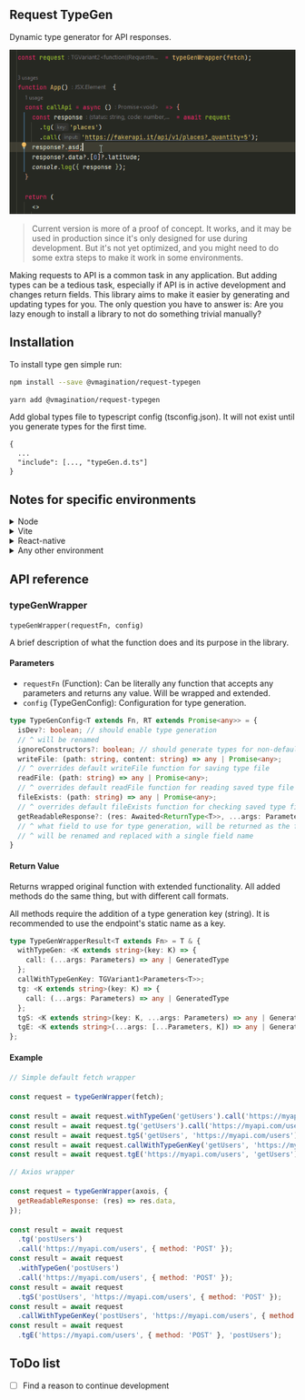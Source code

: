 ## Request TypeGen

Dynamic type generator for API responses.

![preview](./doc-assets/typegen.gif)

> Current version is more of a proof of concept. It works, and it may be used in production since it's only designed for use during development. But it's not yet optimized, and you might need to do some extra steps to make it work in some environments.

Making requests to API is a common task in any application. But adding types can be a tedious task, especially if API is in active development and changes return fields. This library aims to make it easier by generating and updating types for you. The only question you have to answer is: Are you lazy enough to install a library to not do something trivial manually?


## Installation

To install type gen simple run:

```sh
npm install --save @vmagination/request-typegen
```
```sh
yarn add @vmagination/request-typegen
```

Add global types file to typescript config (tsconfig.json). It will not exist until you generate types for the first time.

```text
{
  ...
  "include": [..., "typeGen.d.ts"]
}
```

## Notes for specific environments

<details>
<summary>Node</summary>

Use different import paths

```js
// "moduleResolution": "NodeNext",
import { typeGenWrapper } from '@vmagination/request-typegen/node';
// "moduleResolution": "Node", or others
import { typeGenWrapper } from '@vmagination/request-typegen/for/node';

```
</details>
<details>
<summary>Vite</summary>

Add dev dependency ```vite-plugin-fs```

And use different import paths
```js
// "moduleResolution": "NodeNext",
import { typeGenWrapper } from '@vmagination/request-typegen/vite';
// "moduleResolution": "Node", or others
import { typeGenWrapper } from '@vmagination/request-typegen/for/vite';

```
</details>
<details>
<summary>React-native</summary>

Starting file server is required to generated types
```sh
  npx typegen-file-server start --port 4832
```
or open in new terminal
```shell
  start "typegen server" npx typegen-file-server start --port 1234
```
Default port is 4832

Use different import paths and add file server url to config
```js
// "moduleResolution": "NodeNext",
import { typeGenWrapper } from '@vmagination/request-typegen/react-native';
// "moduleResolution": "Node", or others
import { typeGenWrapper } from '@vmagination/request-typegen/for/react-native';

const request = typeGenWrapper(fetch, {
  isDev: __DEV__,
  fsUrl: 'http://${externalIP}:${port}',
});
```
</details>
<details>
<summary>Any other environment</summary>

Starting file server is required to generated types
```sh
  npx typegen-file-server start --port 4832
```
or open in new terminal
```shell
  start "typegen server" npx typegen-file-server start --port 1234
```
Default port is 4832

Add file server url to config
```js
import { typeGenWrapper } from '@vmagination/request-typegen';

const request = typeGenWrapper(fetch, {
  isDev: __DEV__,
  fsUrl: 'http://localhost:4832',
});
```
</details>

## API reference

### typeGenWrapper

`typeGenWrapper(requestFn, config)`

A brief description of what the function does and its purpose in the library.

#### Parameters

- `requestFn` (Function): Can be literally any function that accepts any parameters and returns any value. Will be wrapped and extended.
- `config` (TypeGenConfig): Configuration for type generation.
```ts
type TypeGenConfig<T extends Fn, RT extends Promise<any>> = {
  isDev?: boolean; // should enable type generation 
  // ^ will be renamed
  ignoreConstructors?: boolean; // should generate types for non-default objects
  writeFile: (path: string, content: string) => any | Promise<any>;
  // ^ overrides default writeFile function for saving type file
  readFile: (path: string) => any | Promise<any>;
  // ^ overrides default readFile function for reading saved type file
  fileExists: (path: string) => any | Promise<any>;
  // ^ overrides default fileExists function for checking saved type file
  getReadableResponse?: (res: Awaited<ReturnType<T>>, ...args: Parameters) => RT;
  // ^ what field to use for type generation, will be returned as the function's result
  // ^ will be renamed and replaced with a single field name
}
```

#### Return Value

Returns wrapped original function with extended functionality. All added methods do the same thing, but with different call formats.

All methods require the addition of a type generation key (string). It is recommended to use the endpoint's static name as a key.

```ts
type TypeGenWrapperResult<T extends Fn> = T & {
  withTypeGen: <K extends string>(key: K) => {
    call: (...args: Parameters) => any | GeneratedType
  };
  callWithTypeGenKey: TGVariant1<Parameters<T>>;
  tg: <K extends string>(key: K) => {
    call: (...args: Parameters) => any | GeneratedType
  };
  tgS: <K extends string>(key: K, ...args: Parameters) => any | GeneratedType;
  tgE: <K extends string>(...args: [...Parameters, K]) => any | GeneratedType;
};
```

#### Example

```javascript
// Simple default fetch wrapper

const request = typeGenWrapper(fetch);

const result = await request.withTypeGen('getUsers').call('https://myapi.com/users');
const result = await request.tg('getUsers').call('https://myapi.com/users');
const result = await request.tgS('getUsers', 'https://myapi.com/users');
const result = await request.callWithTypeGenKey('getUsers', 'https://myapi.com/users');
const result = await request.tgE('https://myapi.com/users', 'getUsers');

```
```javascript
// Axios wrapper

const request = typeGenWrapper(axois, {
  getReadableResponse: (res) => res.data,
});

const result = await request
  .tg('postUsers')
  .call('https://myapi.com/users', { method: 'POST' });
const result = await request
  .withTypeGen('postUsers')
  .call('https://myapi.com/users', { method: 'POST' });
const result = await request
  .tgS('postUsers', 'https://myapi.com/users', { method: 'POST' });
const result = await request
  .callWithTypeGenKey('postUsers', 'https://myapi.com/users', { method: 'POST' });
const result = await request
  .tgE('https://myapi.com/users', { method: 'POST' }, 'postUsers');

```

## ToDo list
- [ ] Find a reason to continue development
